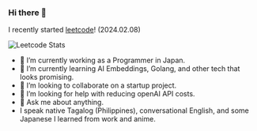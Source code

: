 ### Hi there 👋

I recently started [leetcode](https://leetcode.com/)! (2024.02.08)

![Leetcode Stats](https://leetcard.jacoblin.cool/Lenzras)


- 🔭 I’m currently working as a Programmer in Japan.
- 🌱 I’m currently learning AI Embeddings, Golang, and other tech that looks promising.
- 👯 I’m looking to collaborate on a startup project.
- 🤔 I’m looking for help with reducing openAI API costs.
- 💬 Ask me about anything.
- I speak native Tagalog (Philippines), conversational English, and some Japanese I learned from work and anime.


